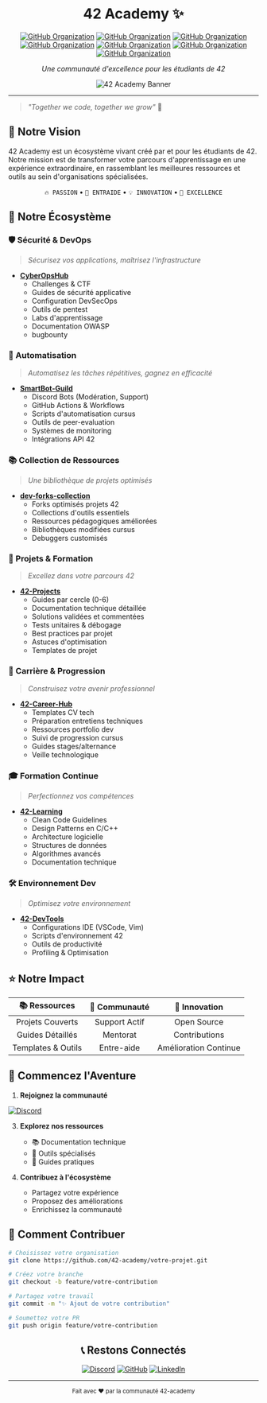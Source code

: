 <div align="center">

# 42 Academy ✨

[![GitHub Organization](https://img.shields.io/badge/GitHub-CyberOpsHub-181717?logo=github)](https://github.com/CyberOpsHub)
[![GitHub Organization](https://img.shields.io/badge/GitHub-SmartBot_Guild-181717?logo=github)](https://github.com/SmartBot-Guild)
[![GitHub Organization](https://img.shields.io/badge/GitHub-dev_forks_collection-181717?logo=github)](https://github.com/dev-forks-collection)
[![GitHub Organization](https://img.shields.io/badge/GitHub-42_Projects-181717?logo=github)](https://github.com/42-Projects)
[![GitHub Organization](https://img.shields.io/badge/GitHub-42_Career_Hub-181717?logo=github)](https://github.com/42-Career-Hub)
[![GitHub Organization](https://img.shields.io/badge/GitHub-42_Learning-181717?logo=github)](https://github.com/42-Learning)
[![GitHub Organization](https://img.shields.io/badge/GitHub-42_DevTools-181717?logo=github)](https://github.com/42-DevTools)

*Une communauté d'excellence pour les étudiants de 42*

<img src="/api/placeholder/800/400" alt="42 Academy Banner">

</div>

---

> *"Together we code, together we grow"* 🌱

## 🎯 Notre Vision
42 Academy est un écosystème vivant créé par et pour les étudiants de 42. Notre mission est de transformer votre parcours d'apprentissage en une expérience extraordinaire, en rassemblant les meilleures ressources et outils au sein d'organisations spécialisées.

<div align="center">

`🔥 PASSION` • `🤝 ENTRAIDE` • `💡 INNOVATION` • `🌟 EXCELLENCE`

</div>

## 🚀 Notre Écosystème

### 🛡️ Sécurité & DevOps
> *Sécurisez vos applications, maîtrisez l'infrastructure*
- [**CyberOpsHub**](https://github.com/CyberOpsHub)
  - Challenges & CTF
  - Guides de sécurité applicative
  - Configuration DevSecOps
  - Outils de pentest
  - Labs d'apprentissage
  - Documentation OWASP
  - bugbounty
    
### 🤖 Automatisation
> *Automatisez les tâches répétitives, gagnez en efficacité*
- [**SmartBot-Guild**](https://github.com/SmartBot-Guild)
  - Discord Bots (Modération, Support)
  - GitHub Actions & Workflows
  - Scripts d'automatisation cursus
  - Outils de peer-evaluation
  - Systèmes de monitoring
  - Intégrations API 42

### 📚 Collection de Ressources
> *Une bibliothèque de projets optimisés*
- [**dev-forks-collection**](https://github.com/dev-forks-collection)
  - Forks optimisés projets 42
  - Collections d'outils essentiels
  - Ressources pédagogiques améliorées
  - Bibliothèques modifiées cursus
  - Debuggers customisés
    
### 📘 Projets & Formation
> *Excellez dans votre parcours 42*
- [**42-Projects**](https://github.com/42-Projects)
  - Guides par cercle (0-6)
  - Documentation technique détaillée
  - Solutions validées et commentées
  - Tests unitaires & débogage
  - Best practices par projet
  - Astuces d'optimisation
  - Templates de projet

### 💼 Carrière & Progression
> *Construisez votre avenir professionnel*
- [**42-Career-Hub**](https://github.com/42-Career-Hub)
  - Templates CV tech
  - Préparation entretiens techniques
  - Ressources portfolio dev
  - Suivi de progression cursus
  - Guides stages/alternance
  - Veille technologique

### 🎓 Formation Continue
> *Perfectionnez vos compétences*
- [**42-Learning**](https://github.com/42-Learning)
  - Clean Code Guidelines
  - Design Patterns en C/C++
  - Architecture logicielle
  - Structures de données
  - Algorithmes avancés
  - Documentation technique

### 🛠️ Environnement Dev
> *Optimisez votre environnement*
- [**42-DevTools**](https://github.com/42-DevTools)
  - Configurations IDE (VSCode, Vim)
  - Scripts d'environnement 42
  - Outils de productivité
  - Profiling & Optimisation

## ⭐ Notre Impact

<div align="center">

| 📚 **Ressources** | 🤝 **Communauté** | 🎯 **Innovation** |
|:----------------:|:-----------------:|:---------------:|
| Projets Couverts | Support Actif | Open Source |
| Guides Détaillés | Mentorat | Contributions |
| Templates & Outils | Entre-aide | Amélioration Continue |

</div>

## 🌟 Commencez l'Aventure

1. **Rejoignez la communauté**

[![Discord](https://img.shields.io/badge/Discord-ver_la_piscine_et_au_dela-5865F2?logo=discord&logoColor=white)](https://discord.gg/5Ezmt87Suv)

3. **Explorez nos ressources**
   - 📚 Documentation technique
   - 🔧 Outils spécialisés
   - 📖 Guides pratiques

4. **Contribuez à l'écosystème**
   - Partagez votre expérience
   - Proposez des améliorations
   - Enrichissez la communauté

## 🤝 Comment Contribuer

```bash
# Choisissez votre organisation
git clone https://github.com/42-academy/votre-projet.git

# Créez votre branche
git checkout -b feature/votre-contribution

# Partagez votre travail
git commit -m "✨ Ajout de votre contribution"

# Soumettez votre PR
git push origin feature/votre-contribution
```

<div align="center">

## 📞 Restons Connectés

[![Discord](https://img.shields.io/badge/Discord-7289DA?logo=discord&logoColor=white&style=for-the-badge)](https://discord.gg/42-academy)
[![GitHub](https://img.shields.io/badge/GitHub-181717?logo=github&logoColor=white&style=for-the-badge)](https://github.com/42-academy)
[![LinkedIn](https://img.shields.io/badge/LinkedIn-0A66C2?logo=linkedin&logoColor=white&style=for-the-badge)](https://linkedin.com/company/42-academy)

---

<sub>Fait avec ❤️ par la communauté 42-academy</sub>

</div>
